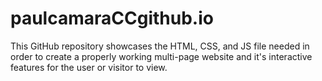 # paulcamaraCCgithub.io
This GitHub repository showcases the HTML, CSS, and JS file needed in order to create a properly working multi-page website and it's interactive features for the user or visitor to view.
